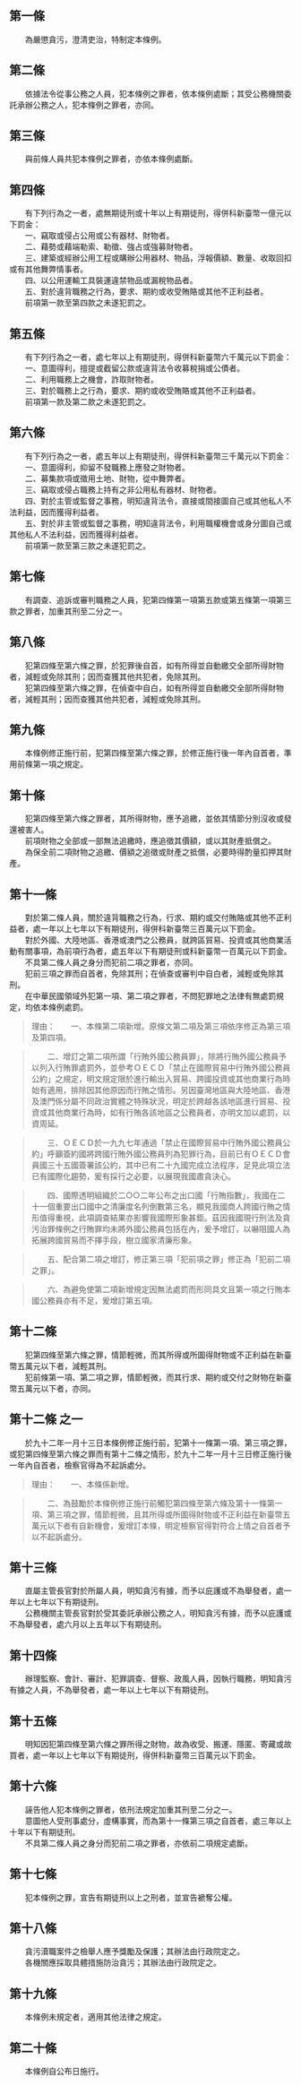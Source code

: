 第一條 
-------
　　為嚴懲貪污，澄清吏治，特制定本條例。  


第二條 
-------
　　依據法令從事公務之人員，犯本條例之罪者，依本條例處斷；其受公務機關委託承辦公務之人，犯本條例之罪者，亦同。  


第三條 
-------
　　與前條人員共犯本條例之罪者，亦依本條例處斷。  


第四條 
-------
　　有下列行為之一者，處無期徒刑或十年以上有期徒刑，得併科新臺幣一億元以下罰金：  
　　一、竊取或侵占公用或公有器材、財物者。  
　　二、藉勢或藉端勒索、勒徵、強占或強募財物者。  
　　三、建築或經辦公用工程或購辦公用器材、物品，浮報價額、數量、收取回扣或有其他舞弊情事者。  
　　四、以公用運輸工具裝運違禁物品或漏稅物品者。  
　　五、對於違背職務之行為，要求、期約或收受賄賂或其他不正利益者。  
　　前項第一款至第四款之未遂犯罰之。  


第五條 
-------
　　有下列行為之一者，處七年以上有期徒刑，得併科新臺幣六千萬元以下罰金：  
　　一、意圖得利，擅提或截留公款或違背法令收募稅捐或公債者。  
　　二、利用職務上之機會，詐取財物者。  
　　三、對於職務上之行為，要求、期約或收受賄賂或其他不正利益者。  
　　前項第一款及第二款之未遂犯罰之。  


第六條 
-------
　　有下列行為之一者，處五年以上有期徒刑，得併科新臺幣三千萬元以下罰金：  
　　一、意圖得利，抑留不發職務上應發之財物者。  
　　二、募集款項或徵用土地、財物，從中舞弊者。  
　　三、竊取或侵占職務上持有之非公用私有器材、財物者。  
　　四、對於主管或監督之事務，明知違背法令，直接或間接圖自己或其他私人不法利益，因而獲得利益者。  
　　五、對於非主管或監督之事務，明知違背法令，利用職權機會或身分圖自己或其他私人不法利益，因而獲得利益者。  
　　前項第一款至第三款之未遂犯罰之。  


第七條 
-------
　　有調查、追訴或審判職務之人員，犯第四條第一項第五款或第五條第一項第三款之罪者，加重其刑至二分之一。  


第八條 
-------
　　犯第四條至第六條之罪，於犯罪後自首，如有所得並自動繳交全部所得財物者，減輕或免除其刑；因而查獲其他共犯者，免除其刑。  
　　犯第四條至第六條之罪，在偵查中自白，如有所得並自動繳交全部所得財物者，減輕其刑；因而查獲其他共犯者，減輕或免除其刑。  


第九條 
-------
　　本條例修正施行前，犯第四條至第六條之罪，於修正施行後一年內自首者，準用前條第一項之規定。  


第十條 
-------
　　犯第四條至第六條之罪者，其所得財物，應予追繳，並依其情節分別沒收或發還被害人。  
　　前項財物之全部或一部無法追繳時，應追徵其價額，或以其財產抵償之。  
　　為保全前二項財物之追繳、價額之追徵或財產之抵償，必要時得酌量扣押其財產。  


第十一條 
---------
　　對於第二條人員，關於違背職務之行為，行求、期約或交付賄賂或其他不正利益者，處一年以上七年以下有期徒刑，得併科新臺幣三百萬元以下罰金。  
　　對於外國、大陸地區、香港或澳門之公務員，就跨區貿易、投資或其他商業活動有關事項，為前項行為者，處五年以下有期徒刑或科新臺幣一百萬元以下罰金。  
　　不具第二條人員之身分而犯前二項之罪者，亦同。  
　　犯前三項之罪而自首者，免除其刑；在偵查或審判中自白者，減輕或免除其刑。  
　　在中華民國領域外犯第一項、第二項之罪者，不問犯罪地之法律有無處罰規定，均依本條例處罰。  
> 理由：　　一、本條第二項新增。原條文第二項及第三項依序修正為第三項及第四項。

> 　　二、增訂之第二項所謂「行賄外國公務員罪」，除將行賄外國公務員予以列入行賄罪處罰外，並參考ＯＥＣＤ「禁止在國際貿易中行賄外國公務員公約」之規定，明文規定限於進行輸出入貿易、跨國投資或其他商業行為時始有適用，排除因其他原因而行賄之情形。另因臺灣地區與大陸地區、香港及澳門係分屬不同政治實體之特殊狀況，明定於跨越各該地區進行貿易、投資或其他商業行為時，如有行賄各該地區之公務員者，亦明文加以處罰，以資周延。

> 　　三、ＯＥＣＤ於一九九七年通過「禁止在國際貿易中行賄外國公務員公約」呼籲簽約國將跨國行賄外國公務員列為犯罪行為，目前已有ＯＥＣＤ會員國三十五國簽署該公約，其中已有二十九國完成立法程序，足見此項立法已有國際化趨勢，爰有採行之必要，以展現我國肅貪決心。

> 　　四、國際透明組織於二○○二年公布之出口國「行賄指數」，我國在二十一個重要出口國中之清廉度名列倒數第三名，顯見我國商人跨國行賄之情形值得重視，此項調查結果亦影響我國際形象甚鉅。茲因我國現行刑法及貪污治罪條例之行賄罪均未將外國公務員包括在內，爰予增訂，以嚇阻國人為拓展跨國貿易而不擇手段，樹立國家清廉形象。

> 　　五、配合第二項之增訂，修正第三項「犯前項之罪」修正為「犯前二項之罪」。

> 　　六、為避免使第二項新增規定因無法處罰而形同具文且第一項之行賄本國公務員亦有不足，爰增訂第五項。



第十二條 
---------
　　犯第四條至第六條之罪，情節輕微，而其所得或所圖得財物或不正利益在新臺幣五萬元以下者，減輕其刑。  
　　犯前條第一項、第二項之罪，情節輕微，而其行求、期約或交付之財物在新臺幣五萬元以下者，亦同。  


第十二條 之一 
--------------
　　於九十二年一月十三日本條例修正施行前，犯第十一條第一項、第三項之罪，或犯第四條至第六條之罪而有第十二條之情形，於九十二年一月十三日修正施行後一年內自首者，檢察官得為不起訴處分。  
> 理由：　　一、本條係新增。

> 　　二、為鼓勵於本條例修正施行前觸犯第四條至第六條及第十一條第一項、第三項之罪，情節輕微，且其所得或所圖得財物或不正利益在新臺幣五萬元以下者有自新機會，爰增訂本條，明定檢察官得對符合上情之自首者予以不起訴處分。



第十三條 
---------
　　直屬主管長官對於所屬人員，明知貪污有據，而予以庇護或不為舉發者，處一年以上七年以下有期徒刑。  
　　公務機關主管長官對於受其委託承辦公務之人，明知貪污有據，而予以庇護或不為舉發者，處六月以上五年以下有期徒刑。  


第十四條 
---------
　　辦理監察、會計、審計、犯罪調查、督察、政風人員，因執行職務，明知貪污有據之人員，不為舉發者，處一年以上七年以下有期徒刑。  


第十五條 
---------
　　明知因犯第四條至第六條之罪所得之財物，故為收受、搬運、隱匿、寄藏或故買者，處一年以上七年以下有期徒刑，得併科新臺幣三百萬元以下罰金。  


第十六條 
---------
　　誣告他人犯本條例之罪者，依刑法規定加重其刑至二分之一。  
　　意圖他人受刑事處分，虛構事實，而為第十一條第三項之自首者，處三年以上十年以下有期徒刑。  
　　不具第二條人員之身分而犯前二項之罪者，亦依前二項規定處斷。  


第十七條 
---------
　　犯本條例之罪，宣告有期徒刑以上之刑者，並宣告褫奪公權。  


第十八條 
---------
　　貪污瀆職案件之檢舉人應予獎勵及保護；其辦法由行政院定之。  
　　各機關應採取具體措施防治貪污；其辦法由行政院定之。  


第十九條 
---------
　　本條例未規定者，適用其他法律之規定。  


第二十條 
---------
　　本條例自公布日施行。